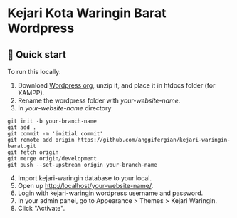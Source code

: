 # Kejari Kota Waringin Barat Wordpress

## 🚀 Quick start

To run this locally:

1. Download [Wordpress org](https://wordpress.org/download/), unzip it, and place it in htdocs folder (for XAMPP).
2. Rename the wordpress folder with _your-website-name_.
3. In _your-website-name_ directory

```
git init -b your-branch-name
git add .
git commit -m 'initial commit'
git remote add origin https://github.com/anggifergian/kejari-waringin-barat.git
git fetch origin
git merge origin/development
git push --set-upstream origin your-branch-name
```

4. Import kejari-waringin database to your local.
5. Open up [http://localhost/your-website-name/](http://localhost/).
6. Login with kejari-waringin wordpress username and password.
7. In your admin panel, go to Appearance > Themes > Kejari Waringin.
8. Click "Activate".

